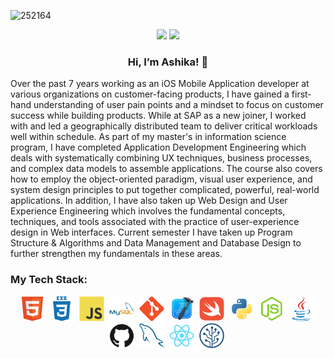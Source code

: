 
![252164](https://user-images.githubusercontent.com/13530237/226367596-2f18738d-8db3-468b-80b3-3690a16db833.jpg)

<div align="center">
<a href="https://www.linkedin.com/in/ashika-kalmady-6485a889/"><img src="https://img.shields.io/badge/LinkedIn-d3f6e9?style=for-the-badge&labelColor=555555&logo=linkedin&logoColor=white" /></a>
<a href="mailto:ashika.kalmady21@gmail.com"><img src="https://img.shields.io/badge/Gmail-d3f6e9?style=for-the-badge&labelColor=555555&logo=gmail&logoColor=white" /></a>
<h3>Hi, I’m Ashika! 👋</h3>
</div>
Over the past 7 years working as an iOS Mobile Application developer at various organizations on customer-facing products, I have gained a first-hand understanding of user pain points and a mindset to focus on customer success while building products. While at SAP as a new joiner, I worked with and led a geographically distributed team to deliver critical workloads well within schedule.
As part of my master's in information science program, I have completed Application Development Engineering which deals with systematically combining UX techniques, business processes, and complex data models to assemble applications. The course also covers how to employ the object-oriented paradigm, visual user experience, and system design principles to put together complicated, powerful, real-world applications. In addition, I have also taken up Web Design and User Experience Engineering which involves the fundamental concepts, techniques, and tools associated with the practice of user-experience design in Web interfaces. Current semester I have taken up Program Structure & Algorithms and Data Management and Database Design to further strengthen my fundamentals in these areas.

### My Tech Stack:
<div align="center">
  <img src="https://github.com/devicons/devicon/blob/master/icons/html5/html5-original.svg" alt="HTML" width="40" height="40"/>&nbsp;
  <img src="https://github.com/devicons/devicon/blob/master/icons/css3/css3-plain-wordmark.svg" alt="CSS" width="40" height="40"/>&nbsp;
  <img src="https://github.com/devicons/devicon/blob/master/icons/javascript/javascript-original.svg" alt="JavaScript" width="40" height="40"/>&nbsp;
  <img src="https://github.com/devicons/devicon/blob/master/icons/mysql/mysql-original-wordmark.svg" alt="MySQL" width="40" height="40"/>&nbsp;
  <img src="https://github.com/devicons/devicon/blob/master/icons/git/git-plain.svg" alt="Git" width="40" height="40"/>&nbsp;
  <img src="https://github.com/devicons/devicon/blob/master/icons/xcode/xcode-original.svg" alt="Xcode" width="40" height="40"/>&nbsp;
  <img src="https://github.com/devicons/devicon/blob/master/icons/swift/swift-original.svg" alt="Swift" width="40" height="40"/>&nbsp;
  <img src="https://github.com/devicons/devicon/blob/master/icons/python/python-original.svg" alt="Python" width="40" height="40"/>&nbsp;
  <img src="https://github.com/devicons/devicon/blob/master/icons/nodejs/nodejs-original.svg" alt="NodeJs" width="40" height="40"/>&nbsp;
  <img src="https://github.com/devicons/devicon/blob/master/icons/java/java-original.svg" alt="Java" width="40" height="40"/>&nbsp;
  <img src="https://github.com/devicons/devicon/blob/master/icons/github/github-original.svg" alt="GitHub" width="40" height="40"/>&nbsp;
  <img src="https://github.com/devicons/devicon/blob/master/icons/mysql/mysql-original.svg" alt="MySql" width="40" height="40"/>&nbsp;
  <img src="https://github.com/devicons/devicon/blob/master/icons/react/react-original.svg" alt="React" width="40" height="40"/>&nbsp;
  <img src="https://github.com/devicons/devicon/blob/master/icons/sourcetree/sourcetree-original.svg" alt="SourceTree" width="40" height="40"/>&nbsp;
</div>
